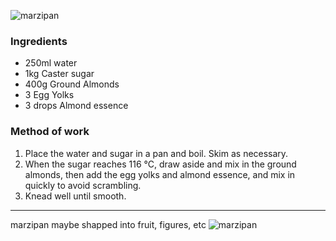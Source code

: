 ![marzipan](resource:assets/images/spongeBiscuitsCakes/marzipan.png)

### **Ingredients**
- 250ml water
- 1kg Caster sugar
- 400g Ground Almonds
- 3 Egg Yolks
- 3 drops Almond essence

### **Method of work**
1. Place the water and sugar in a pan and boil. Skim as necessary.
2. When the sugar reaches 116 °C, draw aside and mix in the ground almonds, then add the egg yolks and almond essence, and mix in quickly to avoid scrambling.
3. Knead well until smooth.

---
marzipan maybe shapped into fruit, figures, etc
![marzipan](resource:assets/images/spongeBiscuitsCakes/marzipan_2.png)